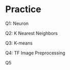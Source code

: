 # Practice  
Q1: Neuron                                              
                      
Q2: K Nearest Neighbors            
                                   
Q3: K-means     
                          
Q4: TF Image Preprocessing                          
           
Q5                   
      
  
 
